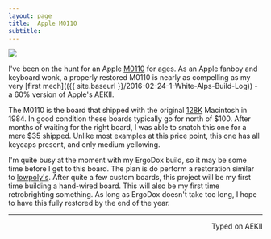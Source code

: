 ```yaml
---
layout: page
title:  Apple M0110
subtitle:
---
```


![](https://i.imgur.com/ln97rpd.jpg)

I've been on the hunt for an Apple [M0110](https://deskthority.net/wiki/Apple_M0110) for ages. As an Apple fanboy and keyboard wonk, a properly restored M0110 is nearly as compelling as my very [first mech](({{ site.baseurl }}/2016-02-24-1-White-Alps-Build-Log)) - a 60% version of Apple's AEKII.

The M0110 is the board that shipped with the original [128K](https://en.wikipedia.org/wiki/Macintosh_128K) Macintosh in 1984. In good condition these boards typically go for north of $100. After months of waiting for the right board, I was able to snatch this one for a mere $35 shipped. Unlike most examples at this price point, this one has all keycaps present, and only medium yellowing.

I'm quite busy at the moment with my ErgoDox build, so it may be some time before I get to this board. The plan is do perform a restoration similar to [lowpoly's](https://deskthority.net/workshop-f7/the-apple-m0110-today-t1067.html). After quite a few custom boards, this project will be my first time building a hand-wired board. This will also be my first time retrobrighting something. As long as ErgoDox doesn't take too long, I hope to have this fully restored by the end of the year.  

---
<p align="right">Typed on AEKII</p>

